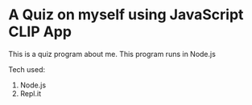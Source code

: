 # A Quiz on myself using JavaScript CLIP App

This is a quiz program about me. This program runs in Node.js

Tech used:
 
1. Node.js
1. Repl.it
